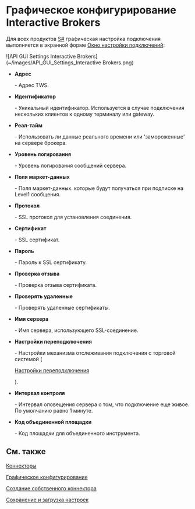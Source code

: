 # Графическое конфигурирование Interactive Brokers

Для всех продуктов [S\#](StockSharpAbout.md) графическая настройка подключения выполняется в экранной форме [Окно настройки подключений](API_UI_ConnectorWindow.md):

![API GUI Settings Interactive Brokers](~/images/API_GUI_Settings_Interactive Brokers.png)

- **Адрес**

   \- Адрес TWS.
- **Идентификатор**

   \- Уникальный идентификатор. Используется в случае подключения нескольких клиентов к одному терминалу или gateway.
- **Реал\-тайм**

   \- Использовать ли данные реального времени или 'замороженные' на сервере брокера.
- **Уровень логирования**

   \- Уровень логирования сообщений сервера.
- **Поля маркет\-данных**

   \- Поля маркет\-данных. которые будут получаться при подписке на Level1 сообщения.
- **Протокол**

   \- SSL протокол для установления соединения.
- **Сертификат**

   \- SSL сертификат.
- **Пароль**

   \- Пароль к SSL сертификату.
- **Проверка отзыва**

   \- Проверка отзыва сертификата.
- **Проверять удаленные**

   \- Проверять удаленные сертификаты.
- **Имя сервера**

   \- Имя сервера, использующего SSL\-соединение.
- **Настройки переподключения**

   \- Настройки механизма отслеживания подключения с торговой системой (

  [Настройки переподключения](Reconnect.md)

  ). 
- **Интервал контроля**

   \- Интервал оповещения сервера о том, что подключение еще живое. По умолчанию равно 1 минуте. 
- **Код объединенной площадки**

   \- Код площадки для объединенного инструмента. 

## См. также

[Коннекторы](API_Connectors.md)

[Графическое конфигурирование](API_ConnectorsUIConfiguration.md)

[Создание собственного коннектора](ConnectorCreating.md)

[Сохранение и загрузка настроек](API_Connectors_SaveConnectorSettings.md)
